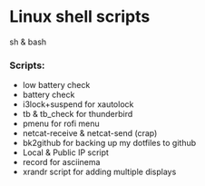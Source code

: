 # Linux shell scripts 
sh & bash

### Scripts:
- low battery check 
- battery check
- i3lock+suspend for xautolock
- tb & tb_check for thunderbird
- pmenu for rofi menu
- netcat-receive & netcat-send (crap)
- bk2github for backing up my dotfiles to github
- Local & Public IP script
- record for asciinema
- xrandr script for adding multiple displays
